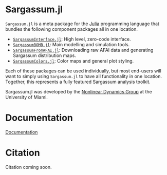 # Sargassum.jl

`Sargassum.jl` is a meta package for the [Julia](https://julialang.org/) programming language that bundles the following component packages all in one location.

- [`SargassumInterface.jl`](https://github.com/70Gage70/SargassumInterface.jl): High level, zero-code interface.
- [`SargassumBOMB.jl`](https://github.com/70Gage70/SargassumBOMB.jl): Main modelling and simulation tools.
- [`SargassumFromAFAI.jl`](https://github.com/70Gage70/SargassumFromAFAI.jl): Downloading raw AFAI data and generating Sargassum distribution maps.
- [`SargassumColors.jl`](https://github.com/70Gage70/SargassumColors.jl): Color maps and general plot styling.

Each of these packages can be used individually, but most end-users will want to simply using `Sargassum.jl`
to have all functionality in one location. Together, this represents a fully featured Sargassum analysis toolkit.

Sargassum.jl was developed by the [Nonlinear Dynamics Group](https://nonlinear.earth.miami.edu/index.html) at the University of Miami. 

# Documentation

[Documentation](https://70gage70.github.io/Sargassum.jl/dev/)

# Citation

Citation coming soon.